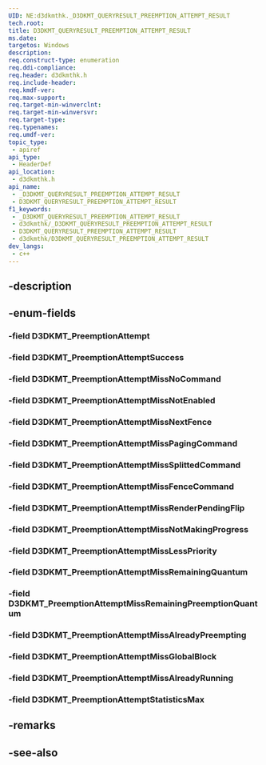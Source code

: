 ```yaml
---
UID: NE:d3dkmthk._D3DKMT_QUERYRESULT_PREEMPTION_ATTEMPT_RESULT
tech.root: 
title: D3DKMT_QUERYRESULT_PREEMPTION_ATTEMPT_RESULT
ms.date: 
targetos: Windows
description: 
req.construct-type: enumeration
req.ddi-compliance: 
req.header: d3dkmthk.h
req.include-header: 
req.kmdf-ver: 
req.max-support: 
req.target-min-winverclnt: 
req.target-min-winversvr: 
req.target-type: 
req.typenames: 
req.umdf-ver: 
topic_type:
 - apiref
api_type:
 - HeaderDef
api_location:
 - d3dkmthk.h
api_name:
 - _D3DKMT_QUERYRESULT_PREEMPTION_ATTEMPT_RESULT
 - D3DKMT_QUERYRESULT_PREEMPTION_ATTEMPT_RESULT
f1_keywords:
 - _D3DKMT_QUERYRESULT_PREEMPTION_ATTEMPT_RESULT
 - d3dkmthk/_D3DKMT_QUERYRESULT_PREEMPTION_ATTEMPT_RESULT
 - D3DKMT_QUERYRESULT_PREEMPTION_ATTEMPT_RESULT
 - d3dkmthk/D3DKMT_QUERYRESULT_PREEMPTION_ATTEMPT_RESULT
dev_langs:
 - c++
---
```


## -description

## -enum-fields

### -field D3DKMT_PreemptionAttempt

### -field D3DKMT_PreemptionAttemptSuccess

### -field D3DKMT_PreemptionAttemptMissNoCommand

### -field D3DKMT_PreemptionAttemptMissNotEnabled

### -field D3DKMT_PreemptionAttemptMissNextFence

### -field D3DKMT_PreemptionAttemptMissPagingCommand

### -field D3DKMT_PreemptionAttemptMissSplittedCommand

### -field D3DKMT_PreemptionAttemptMissFenceCommand

### -field D3DKMT_PreemptionAttemptMissRenderPendingFlip

### -field D3DKMT_PreemptionAttemptMissNotMakingProgress

### -field D3DKMT_PreemptionAttemptMissLessPriority

### -field D3DKMT_PreemptionAttemptMissRemainingQuantum

### -field D3DKMT_PreemptionAttemptMissRemainingPreemptionQuantum

### -field D3DKMT_PreemptionAttemptMissAlreadyPreempting

### -field D3DKMT_PreemptionAttemptMissGlobalBlock

### -field D3DKMT_PreemptionAttemptMissAlreadyRunning

### -field D3DKMT_PreemptionAttemptStatisticsMax

## -remarks

## -see-also


